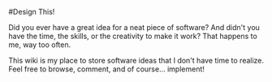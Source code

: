 #Design This!

Did you ever have a great idea for a neat piece of software? And didn't you have the time, the skills, or the creativity to make it work? That happens to me, way too often.

This wiki is my place to store software ideas that I don't have time to realize. Feel free to browse, comment, and of course... implement!
